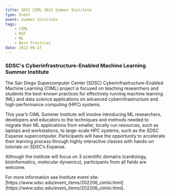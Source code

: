 ```yaml
---
title: SDSC CIML 2022 Summer Institute
type: Event
event: Summer Institute
tags:
    - CIML
    - NSF
    - ML
    - Best Practices
date: 2022-06-27
---
```


<h3>SDSC's Cyberinfrastructure-Enabled Machine Learning Summer Institute</h3>
The San Diego Supercomputer Center (SDSC) Cyberinfrastructure-Enabled Machine Learning (CIML) project is focused on teaching researchers and students the best-known practices for effectively running machine learning (ML) and data science applications on advanced cyberinfrastructure and high-performance computing (HPC) systems.
</p>
<p>

This year’s CIML Summer Institute will involve introducing ML researchers, developers and educators to the techniques and methods needed to migrate their ML applications from smaller, locally run resources, such as laptops and workstations, to large-scale HPC systems, such as the SDSC Expanse supercomputer. Participants will have the opportunity to accelerate their learning process through highly interactive classes with hands-on tutorials on SDSC’s Expanse.
</p>
<p>

Although the institute will focus on 3 scientific domains (cardiology, bioinformatics, molecular dynamics), participants from all fields are welcome.
</p>
<p>
For more information see Institute event site:  [https://www.sdsc.edu/event_items/202206_cimlsi.html](https://www.sdsc.edu/event_items/202206_cimlsi.html).
</p>
